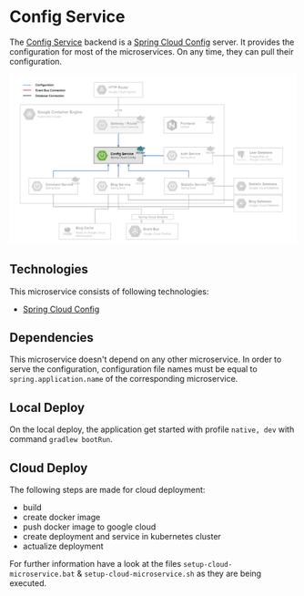 # Config Service

The [Config Service](../configmicroservice) backend is a [Spring Cloud Config](https://spring.io/projects/spring-cloud-config) server. It provides the configuration for most of the microservices. 
On any time, they can pull their configuration.

![Config Service Deployment](../_resources/deployment_config.png)

## Technologies

This microservice consists of following technologies:
* [Spring Cloud Config](https://spring.io/projects/spring-cloud-config)

## Dependencies

This microservice doesn't depend on any other microservice. In order to serve the configuration, configuration file names must be equal to `spring.application.name` of the corresponding microservice.

## Local Deploy

On the local deploy, the application get started with profile `native, dev` with command `gradlew bootRun`.

## Cloud Deploy

The following steps are made for cloud deployment:
* build
* create docker image
* push docker image to google cloud
* create deployment and service in kubernetes cluster
* actualize deployment

For further information have a look at the files `setup-cloud-microservice.bat` & `setup-cloud-microservice.sh` as they are being executed.
